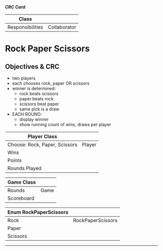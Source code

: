 ﻿***CRC Card***

| Class            |              |
|------------------|--------------|
| Responsibilities | Collaborator |

# Rock Paper Scissors

## Objectives & CRC

- two players
- each chooses rock, paper OR scissors
- winner is determined:
    - rock beats scissors
    - paper beats rock
    - scissors beat paper
    - same pick is a draw
- EACH ROUND:
    - display winner
    - show running count of wins, draws per player

| Player Class                  |        |
|-------------------------------|--------|
| Choose: Rock, Paper, Scissors | Player |
| Wins                          |        |
| Points                        |        |
| Rounds Played                 |        |

| Game Class |      |
|------------|------|
| Rounds     | Game |
| Scoreboard |      |

| Enum RockPaperScissors |                   |
|------------------------|-------------------|
| Rock                   | RockPaperScissors |
| Paper                  |                   |
| Scissors               |                   |



---
